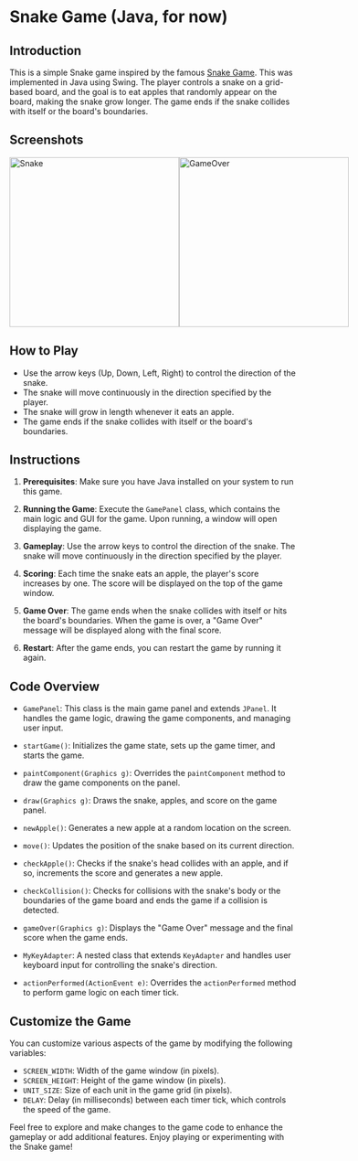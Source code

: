 # Snake Game (Java, for now)

## Introduction

This is a simple Snake game inspired by the famous [Snake Game](https://g.co/kgs/k8VnSC). This was implemented in Java using Swing. The player controls a snake on a grid-based board, and the goal is to eat apples that randomly appear on the board, making the snake grow longer. The game ends if the snake collides with itself or the board's boundaries.

## Screenshots
<div style="display:flex; justify-content:space-between">
  <img width="297" alt="Snake" src="https://github.com/GriffinMichalak/Snake-Game/assets/81431781/7ffb122f-97c5-4b98-9dde-6a42d96bb0eb">
  <img width="297" alt="GameOver" src="https://github.com/GriffinMichalak/Snake-Game/assets/81431781/91534602-43f2-4201-8fe5-2cf272e536e4">
</div>


## How to Play

- Use the arrow keys (Up, Down, Left, Right) to control the direction of the snake.
- The snake will move continuously in the direction specified by the player.
- The snake will grow in length whenever it eats an apple.
- The game ends if the snake collides with itself or the board's boundaries.

## Instructions

1. **Prerequisites**: Make sure you have Java installed on your system to run this game.

2. **Running the Game**: Execute the `GamePanel` class, which contains the main logic and GUI for the game. Upon running, a window will open displaying the game.

3. **Gameplay**: Use the arrow keys to control the direction of the snake. The snake will move continuously in the direction specified by the player.

4. **Scoring**: Each time the snake eats an apple, the player's score increases by one. The score will be displayed on the top of the game window.

5. **Game Over**: The game ends when the snake collides with itself or hits the board's boundaries. When the game is over, a "Game Over" message will be displayed along with the final score.

6. **Restart**: After the game ends, you can restart the game by running it again.

## Code Overview

- `GamePanel`: This class is the main game panel and extends `JPanel`. It handles the game logic, drawing the game components, and managing user input.

- `startGame()`: Initializes the game state, sets up the game timer, and starts the game.

- `paintComponent(Graphics g)`: Overrides the `paintComponent` method to draw the game components on the panel.

- `draw(Graphics g)`: Draws the snake, apples, and score on the game panel.

- `newApple()`: Generates a new apple at a random location on the screen.

- `move()`: Updates the position of the snake based on its current direction.

- `checkApple()`: Checks if the snake's head collides with an apple, and if so, increments the score and generates a new apple.

- `checkCollision()`: Checks for collisions with the snake's body or the boundaries of the game board and ends the game if a collision is detected.

- `gameOver(Graphics g)`: Displays the "Game Over" message and the final score when the game ends.

- `MyKeyAdapter`: A nested class that extends `KeyAdapter` and handles user keyboard input for controlling the snake's direction.

- `actionPerformed(ActionEvent e)`: Overrides the `actionPerformed` method to perform game logic on each timer tick.

## Customize the Game

You can customize various aspects of the game by modifying the following variables:

- `SCREEN_WIDTH`: Width of the game window (in pixels).
- `SCREEN_HEIGHT`: Height of the game window (in pixels).
- `UNIT_SIZE`: Size of each unit in the game grid (in pixels).
- `DELAY`: Delay (in milliseconds) between each timer tick, which controls the speed of the game.

Feel free to explore and make changes to the game code to enhance the gameplay or add additional features. Enjoy playing or experimenting with the Snake game!
